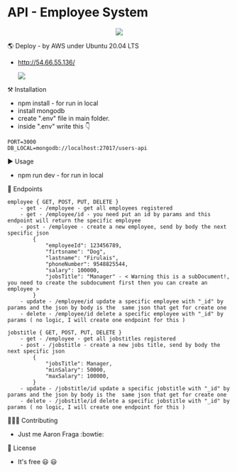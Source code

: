 # API - Employee System 

<p align="center">
    <img src="https://skillicons.dev/icons?i=git,ts,nodejs,express,mongodb,vscode" />
</p>

🌎 Deploy - by AWS under Ubuntu 20.04 LTS 

 - http://54.66.55.136/ 

    <img src='https://img.shields.io/website?down_color=red&down_message=Out%20of%20service&label=API&up_message=Alive&url=http%3A%2F%2F54.66.55.136%2Femployee' />

⚒️ Installation

 - npm install - for run in local 
 - install mongodb
 - create ".env" file in main folder.
 - inside ".env" write this 👇
````
PORT=3000
DB_LOCAL=mongodb://localhost:27017/users-api
````
▶️ Usage 

 - npm run dev - for run in local

📍 Endpoints
````
employee { GET, POST, PUT, DELETE }
    - get - /employee - get all employees registered
    - get - /employee/id - you need put an id by params and this endpoint will return the specific employee
    - post - /employee - create a new employee, send by body the next specific json
        {
	        "employeeId": 123456789,
            "firtsname": "Dog",
            "lastname": "Firulais",
            "phoneNumber": 9548825544,
            "salary": 100000,
	        "jobsTitle": "Manager" - < Warning this is a subDocument!, you need to create the subdocument first then you can create an employee >
        }
    - update - /employee/id update a specific employee with "_id" by params and the json by body is the  same json that get for create one
    - delete - /employee/id delete a specific employee with "_id" by params ( no logic, I will create one endpoint for this )
````
````
jobstitle { GET, POST, PUT, DELETE } 
    - get - /employee - get all jobstitles registered
    - post - /jobstitle - create a new jobs title, send by body the next specific json
        {
	        "jobsTitle": Manager,
            "minSalary": 50000,
            "maxSalary": 100000,
        }
    - update - /jobstitle/id update a specific jobstitle with "_id" by params and the json by body is the  same json that get for create one
    - delete - /jobstitle/id delete a specific jobstitle with "_id" by params ( no logic, I will create one endpoint for this )
````

🧗🏽‍♂️ Contributing

 - Just me Aaron Fraga :bowtie:

🔖 License

 - It's free :smiley: :smiley:

